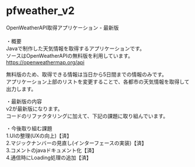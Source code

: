 # pfweather_v2
OpenWeatherAPI取得アプリケーション - 最新版
<br><br>
・概要<br>
Javaで制作した天気情報を取得するアプリケーションです。<br>
ソースはOpenWeatherAPIの無料版を利用しています。<br>
https://openweathermap.org/api

無料版のため、取得できる情報は当日から5日間までの情報のみです。<br>
アプリケーション上部のリストを変更することで、各都市の天気情報を取得して出力します。

・最新版の内容<br>
v2が最新版になります。<br>
コードのリファクタリングに加えて、下記の課題に取り組んでいます。

・今後取り組む課題<br>
1.UIの整理(UXの向上)【済】<br>
2.マジックナンバーの見直し(インターフェースの実装)【済】<br>
3.コメントのjavaドキュメント化【済】<br>
4.通信時にLoading処理の追加【済】<br>
